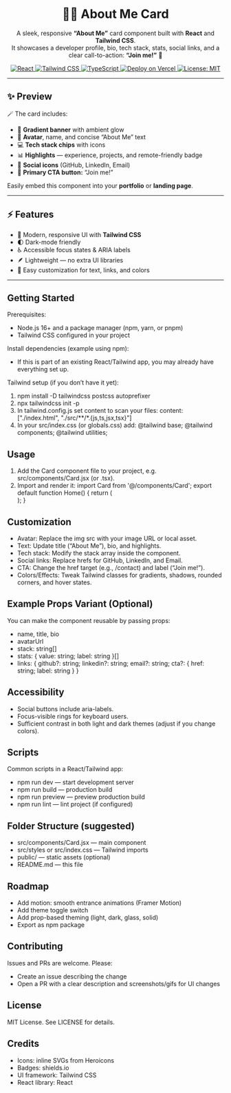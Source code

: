 <h1 align="center">👨‍💻 About Me Card</h1>

<p align="center">
  A sleek, responsive <b>“About Me”</b> card component built with <b>React</b> and <b>Tailwind CSS</b>.<br>
  It showcases a developer profile, bio, tech stack, stats, social links, and a clear call-to-action: <b>“Join me!”</b> 🚀
</p>

<p align="center">
  <!-- Tech Badges -->
  <a href="https://reactjs.org/" target="_blank">
    <img alt="React" src="https://img.shields.io/badge/React-20232A?logo=react&logoColor=61DAFB" />
  </a>
  <a href="https://tailwindcss.com/" target="_blank">
    <img alt="Tailwind CSS" src="https://img.shields.io/badge/Tailwind-0F172A?logo=tailwindcss&logoColor=38BDF8" />
  </a>
  <a href="https://www.typescriptlang.org/" target="_blank">
    <img alt="TypeScript" src="https://img.shields.io/badge/TypeScript-3178C6?logo=typescript&logoColor=fff" />
  </a>
  <a href="https://vercel.com/" target="_blank">
    <img alt="Deploy on Vercel" src="https://img.shields.io/badge/Deploy-Vercel-000?logo=vercel&logoColor=fff" />
  </a>
  <a href="https://opensource.org/licenses/MIT" target="_blank">
    <img alt="License: MIT" src="https://img.shields.io/badge/License-MIT-green.svg" />
  </a>
</p>

---
## ✨ Preview  

🪄 The card includes:  
- 🌈 **Gradient banner** with ambient glow  
- 👤 **Avatar**, name, and concise “About Me” text  
- 💻 **Tech stack chips** with icons  
- 📊 **Highlights** — experience, projects, and remote-friendly badge  
- 🔗 **Social icons** (GitHub, LinkedIn, Email)  
- 🚀 **Primary CTA button:** “Join me!”  

Easily embed this component into your **portfolio** or **landing page**.

---
## ⚡ Features  

- 🎨 Modern, responsive UI with **Tailwind CSS**  
- 🌓 Dark-mode friendly  
- ♿ Accessible focus states & ARIA labels  
- 🪶 Lightweight — no extra UI libraries  
- 🧩 Easy customization for text, links, and colors  

---

## Getting Started

Prerequisites:
- Node.js 16+ and a package manager (npm, yarn, or pnpm)
- Tailwind CSS configured in your project

Install dependencies (example using npm):
- If this is part of an existing React/Tailwind app, you may already have everything set up.

Tailwind setup (if you don’t have it yet):
1. npm install -D tailwindcss postcss autoprefixer
2. npx tailwindcss init -p
3. In tailwind.config.js set content to scan your files:
   content: ["./index.html", "./src/**/*.{js,ts,jsx,tsx}"]
4. In your src/index.css (or globals.css) add:
   @tailwind base;
   @tailwind components;
   @tailwind utilities;

## Usage

1. Add the Card component file to your project, e.g. src/components/Card.jsx (or .tsx).
2. Import and render it:
   import Card from '@/components/Card';
   export default function Home() {
     return (
       <main className="min-h-screen bg-gradient-to-b from-white to-gray-50 dark:from-gray-900 dark:to-gray-950 p-6">
         <Card />
       </main>
     );
   }

## Customization

- Avatar: Replace the img src with your image URL or local asset.
- Text: Update title (“About Me”), bio, and highlights.
- Tech stack: Modify the stack array inside the component.
- Social links: Replace hrefs for GitHub, LinkedIn, and Email.
- CTA: Change the href target (e.g., /contact) and label (“Join me!”).
- Colors/Effects: Tweak Tailwind classes for gradients, shadows, rounded corners, and hover states.

## Example Props Variant (Optional)

You can make the component reusable by passing props:
- name, title, bio
- avatarUrl
- stack: string[]
- stats: { value: string; label: string }[]
- links: { github?: string; linkedin?: string; email?: string; cta?: { href: string; label: string } }

## Accessibility

- Social buttons include aria-labels.
- Focus-visible rings for keyboard users.
- Sufficient contrast in both light and dark themes (adjust if you change colors).

## Scripts

Common scripts in a React/Tailwind app:
- npm run dev — start development server
- npm run build — production build
- npm run preview — preview production build
- npm run lint — lint project (if configured)

## Folder Structure (suggested)

- src/components/Card.jsx — main component
- src/styles or src/index.css — Tailwind imports
- public/ — static assets (optional)
- README.md — this file

## Roadmap

- Add motion: smooth entrance animations (Framer Motion)
- Add theme toggle switch
- Add prop-based theming (light, dark, glass, solid)
- Export as npm package

## Contributing

Issues and PRs are welcome. Please:
- Create an issue describing the change
- Open a PR with a clear description and screenshots/gifs for UI changes

## License

MIT License. See LICENSE for details.

## Credits

- Icons: inline SVGs from Heroicons
- Badges: shields.io
- UI framework: Tailwind CSS
- React library: React
